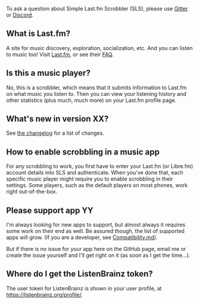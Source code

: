 To ask a question about Simple Last.fm Scrobbler (SLS), please use [Gitter](https://gitter.im/tgwizard/sls) or [Discord](https://discordapp.com/channels/592703275837685760).

## What is Last.fm?
A site for music discovery, exploration, socialization, etc. And you can listen to music too!
Visit [Last.fm](http://www.last.fm), or see their [FAQ](http://www.last.fm/help/faq).

## Is this a music player?
No, this is a scrobbler, which means that it submits information to Last.fm on what music you listen to. Then you can view your listening history and other statistics (plus much, much more) on your Last.fm profile page.

## What's new in version XX?
See [the changelog](https://github.com/tgwizard/sls/blob/master/app/src/main/assets/changelog.txt) for a list of changes.

## How to enable scrobbling in a music app
For any scrobbling to work, you first have to enter your Last.fm (or Libre.fm) account details into SLS and authenticate. When you've done that, each specific music player might require you to enable scrobbling in their settings. Some players, such as the default players on most phones, work right out-of-the-box.

## Please support app YY
I'm always looking for new apps to support, but almost always it requires some work on their end as well. Be assured though, the list of supported apps will grow. (If you are a developer, see [Compatibility.md](Compatability.md)).

But if there is no issue for your app here on the GitHub page, email me or create the issue yourself and I'll get right on it (as soon as I get the time...).

## Where do I get the ListenBrainz token?
The user token for ListenBrainz is shown in your user profile, at https://listenbrainz.org/profile/.